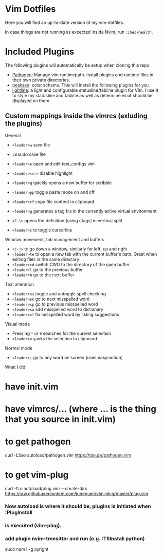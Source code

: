 # Vim Dotfiles
Here you will find an up-to-date version of my vim-dotfiles.

In case things are not running as expected inside Nvim, run `:checkhealth`.

# Included Plugins
The following plugins will automatically be setup when cloning this repo
* [Pathogen](https://github.com/tpope/vim-pathogen): Manage vim runtimepath. Install plugins and runtime files in their own private directories.
* [peaksea](https://github.com/vim-scripts/peaksea): color scheme.
This will install the following plugins for you
* [lightline](https://github.com/itchyny/lightline.vim): a light and configurable statusline/tabline plugin for Vim. I use it to style my statusline and tabline as well as determine what should be displayed on them.


## Custom mappings inside the vimrcs (exluding the plugins)
General
* `<leader>w` save file
* `:W` sudo save file
* `<leader>e` open and edit test_configs.vim
* `<leader><cr>` disable highlight
* `<leader>q` quickly opens a new buffer for scribble

* `<leader>pp` toggle paste mode on and off
* `<leader>cf` copy file content to clipboard
* `<leader>g` generates a tag file in the currently active virtual environment
* `<C-\>` opens the definition (using ctags) in vertical split
* `<leader>c` to toggle cursorline

Window movement, tab management and buffers
* `<C-j>` to go down a window, similarly for left, up and right
* `<leader>te` to open a new tab with the current buffer's path. Great when editing files in the same directory
* `<leader>cd` switch CWD to the directory of the open buffer
* `<leader>l` go to the previous buffer
* `<leader>h` go to the next buffer

Text alteration
* `<leader>ss` toggle and untoggle spell checking
* `<leader>sn` go to next misspelled word
* `<leader>sp` go to previous misspelled word
* `<leader>sa` add misspelled word to dictionary
* `<leader>sf` fix misspelled word by listing suggestions

Visual mode
* Pressing `*` or `#` searches for the current selection
* `<leader>y` yanks the selection to clipboard

Normal mode
* `<leader>j` go to any word on screen (uses easymotion)


What I did

# have init.vim
# have vimrcs/... (where ... is the thing that you source in init.vim)


# to get pathogen
curl -LSso autoload/pathogen.vim https://tpo.pe/pathogen.vim
# to get vim-plug
curl -fLo autoload/plug.vim --create-dirs \
    https://raw.githubusercontent.com/junegunn/vim-plug/master/plug.vim
### Now autoload is where it should be, plugins is initiated when :PlugInstall
### is executed (vim-plug).

### add plugin nvim-treesitter and run (e.g. :TSInstall python)
sudo npm i -g pyright
